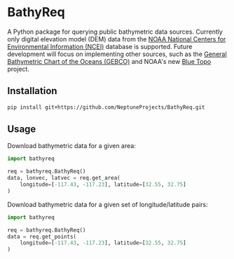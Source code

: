 # BathyReq
A Python package for querying public bathymetric data sources.
Currently only digital elevation model (DEM) data from the [NOAA National Centers for Environmental Information (NCEI)](https://www.ncei.noaa.gov/) database is supported.
Future development will focus on implementing other sources, such as the [General Bathymetric Chart of the Oceans (GEBCO)](https://www.gebco.net) and NOAA's new [Blue Topo](https://nauticalcharts.noaa.gov/data/bluetopo.html) project.

## Installation
```bash
pip install git+https://github.com/NeptuneProjects/BathyReq.git
```

## Usage

Download bathymetric data for a given area:
```python
import bathyreq

req = bathyreq.BathyReq()
data, lonvec, latvec = req.get_area(
    longitude=[-117.43, -117.23], latitude=[32.55, 32.75]
)
```

Download bathymetric data for a given set of longitude/latitude pairs:
```python
import bathyreq

req = bathyreq.BathyReq()
data = req.get_points(
    longitude=[-117.43, -117.23], latitude=[32.55, 32.75]
)
```
